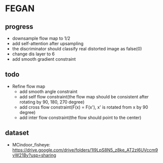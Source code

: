 # FEGAN
## progress
- downsample flow map to 1/2
- add self-attention after upsampling
- the discriminator should classify real distorted image as false(0)
- change dis layer to 6
- add smooth gradient constraint
## todo
- Refine flow map
  - add smooth angle constraint
  - add self flow constraint(the flow map should be consistent after rotating by 90, 180, 270 degree)
  - add cross flow constraint(F(x) = F(x'), x' is rotated from x by 90 degree)
  - add inter flow constraint(the flow should point to the center)
## dataset
- MCindoor_fisheye: https://drive.google.com/drive/folders/1I9LpS8N5_z8ke_AT2zI6UVccm9vW21By?usp=sharing